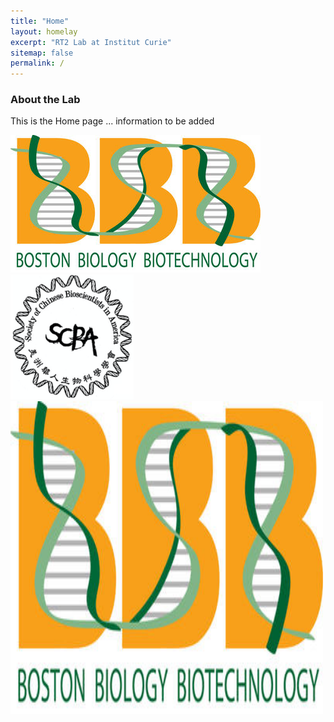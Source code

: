 ```yaml
---
title: "Home"
layout: homelay
excerpt: "RT2 Lab at Institut Curie"
sitemap: false
permalink: /
---
```


### About the Lab

This is the Home page ... information to be added 

![logo image 1](images/logo/bbb_logo_yl_xl_v1.jpg)
![logo image 2](images/logo/screen_shot_2018-02-19_at_10.50.36_am_0.png)
<img src="images/logo/bbb_logo_yl_xl_v1.jpg" alt="logo example 2" width="500" height="500">

